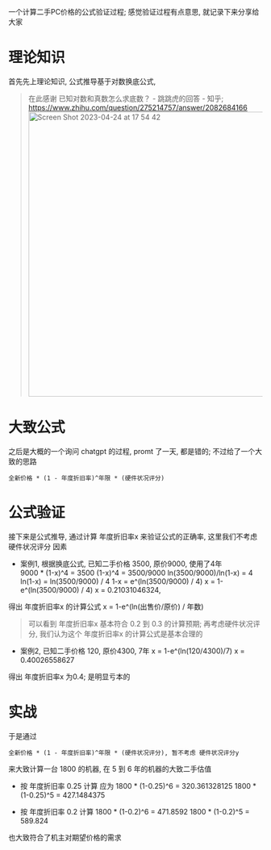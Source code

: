 一个计算二手PC价格的公式验证过程; 感觉验证过程有点意思, 就记录下来分享给大家


# 理论知识
首先先上理论知识, 公式推导基于对数换底公式, 
> 在此感谢 已知对数和真数怎么求底数？ - 跳跳虎的回答 - 知乎; https://www.zhihu.com/question/275214757/answer/2082684166
> <img width="565" alt="Screen Shot 2023-04-24 at 17 54 42" src="https://user-images.githubusercontent.com/37357447/233963445-7f0b16e4-c715-4ddc-915a-bfcb8e4b1c38.png">


# 大致公式
之后是大概的一个询问 chatgpt 的过程, promt 了一天, 都是错的; 不过给了一个大致的思路

```
全新价格 * (1 - 年度折旧率)^年限 * (硬件状况评分)
```

# 公式验证 
接下来是公式推导, 通过计算 年度折旧率x 来验证公式的正确率, 这里我们不考虑 硬件状况评分 因素
+ 案例1, 根据换底公式, 已知二手价格 3500, 原价9000, 使用了4年   
9000 * (1-x)^4 = 3500
(1-x)^4 = 3500/9000
ln(3500/9000)/ln(1-x) = 4
ln(1-x) = ln(3500/9000) / 4
1-x = e^(ln(3500/9000) / 4)
x = 1-e^(ln(3500/9000) / 4)
x = 0.21031046324, 

得出 年度折旧率x 的计算公式
x = 1-e^(ln(出售价/原价) / 年数)

> 可以看到 年度折旧率x 基本符合 0.2 到 0.3 的计算预期; 
> 再考虑硬件状况评分, 我们认为这个 年度折旧率x 的计算公式是基本合理的

+ 案例2, 已知二手价格 120, 原价4300, 7年 
x = 1-e^(ln(120/4300)/7) 
x = 0.40026558627

得出 年度折旧率x 为0.4; 是明显亏本的



# 实战

于是通过

```
全新价格 * (1 - 年度折旧率)^年限 * (硬件状况评分), 暂不考虑 硬件状况评分y
```

来大致计算一台 1800 的机器, 在 5 到 6 年的机器的大致二手估值

+ 按 年度折旧率 0.25 计算
应为 
1800 * (1-0.25)^6 = 320.361328125
1800 * (1-0.25)^5 = 427.1484375

+ 按 年度折旧率 0.2 计算
1800 * (1-0.2)^6 = 471.8592
1800 * (1-0.2)^5 = 589.824

也大致符合了机主对期望价格的需求
